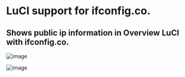 # LuCI support for ifconfig.co.

## Shows public ip information in Overview LuCI with ifconfig.co.

![image](https://github.com/animegasan/luci-app-ipinfo/assets/14136053/5d5879a7-716f-4e87-b2c2-ca8615cfba9d)

![image](https://github.com/animegasan/luci-app-ipinfo/assets/14136053/f1970b49-2460-4602-8cdf-299bcea282c9)

